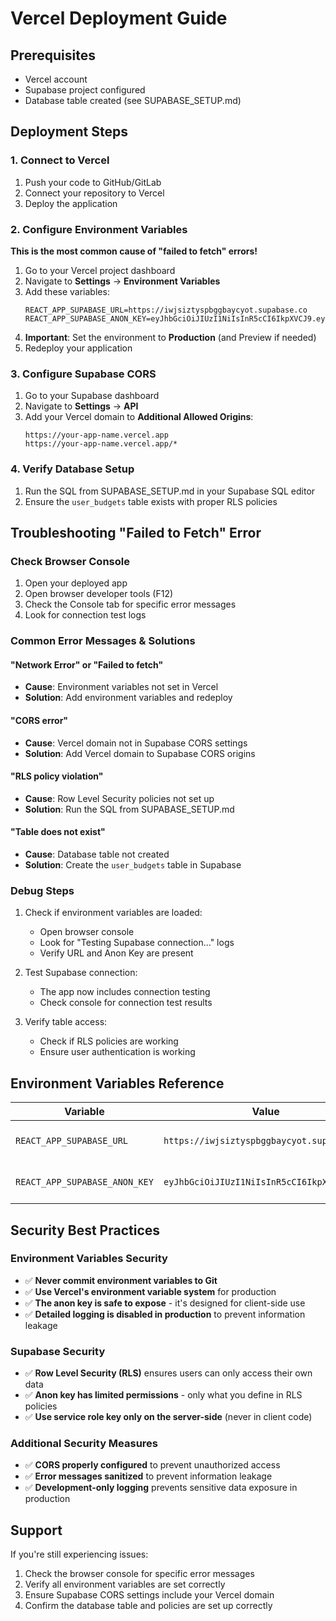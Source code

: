 # Vercel Deployment Guide

## Prerequisites
- Vercel account
- Supabase project configured
- Database table created (see SUPABASE_SETUP.md)

## Deployment Steps

### 1. Connect to Vercel
1. Push your code to GitHub/GitLab
2. Connect your repository to Vercel
3. Deploy the application

### 2. Configure Environment Variables
**This is the most common cause of "failed to fetch" errors!**

1. Go to your Vercel project dashboard
2. Navigate to **Settings** → **Environment Variables**
3. Add these variables:
   ```
   REACT_APP_SUPABASE_URL=https://iwjsiztyspbggbaycyot.supabase.co
   REACT_APP_SUPABASE_ANON_KEY=eyJhbGciOiJIUzI1NiIsInR5cCI6IkpXVCJ9.eyJpc3MiOiJzdXBhYmFzZSIsInJlZiI6Iml3anNpenR5c3BiZ2diYXljeW90Iiwicm9sZSI6ImFub24iLCJpYXQiOjE3NTY1ODM1OTMsImV4cCI6MjA3MjE1OTU5M30.EuDJIHw5OU7ue1wZEhMO9AxlCPTt4QKgDi4ncH61grI
   ```
4. **Important**: Set the environment to **Production** (and Preview if needed)
5. Redeploy your application

### 3. Configure Supabase CORS
1. Go to your Supabase dashboard
2. Navigate to **Settings** → **API**
3. Add your Vercel domain to **Additional Allowed Origins**:
   ```
   https://your-app-name.vercel.app
   https://your-app-name.vercel.app/*
   ```

### 4. Verify Database Setup
1. Run the SQL from SUPABASE_SETUP.md in your Supabase SQL editor
2. Ensure the `user_budgets` table exists with proper RLS policies

## Troubleshooting "Failed to Fetch" Error

### Check Browser Console
1. Open your deployed app
2. Open browser developer tools (F12)
3. Check the Console tab for specific error messages
4. Look for connection test logs

### Common Error Messages & Solutions

#### "Network Error" or "Failed to fetch"
- **Cause**: Environment variables not set in Vercel
- **Solution**: Add environment variables and redeploy

#### "CORS error"
- **Cause**: Vercel domain not in Supabase CORS settings
- **Solution**: Add Vercel domain to Supabase CORS origins

#### "RLS policy violation"
- **Cause**: Row Level Security policies not set up
- **Solution**: Run the SQL from SUPABASE_SETUP.md

#### "Table does not exist"
- **Cause**: Database table not created
- **Solution**: Create the `user_budgets` table in Supabase

### Debug Steps
1. Check if environment variables are loaded:
   - Open browser console
   - Look for "Testing Supabase connection..." logs
   - Verify URL and Anon Key are present

2. Test Supabase connection:
   - The app now includes connection testing
   - Check console for connection test results

3. Verify table access:
   - Check if RLS policies are working
   - Ensure user authentication is working

## Environment Variables Reference

| Variable | Value | Description |
|----------|-------|-------------|
| `REACT_APP_SUPABASE_URL` | `https://iwjsiztyspbggbaycyot.supabase.co` | Your Supabase project URL |
| `REACT_APP_SUPABASE_ANON_KEY` | `eyJhbGciOiJIUzI1NiIsInR5cCI6IkpXVCJ9...` | Your Supabase anon key |

## Security Best Practices

### Environment Variables Security
- ✅ **Never commit environment variables to Git**
- ✅ **Use Vercel's environment variable system** for production
- ✅ **The anon key is safe to expose** - it's designed for client-side use
- ✅ **Detailed logging is disabled in production** to prevent information leakage

### Supabase Security
- ✅ **Row Level Security (RLS)** ensures users can only access their own data
- ✅ **Anon key has limited permissions** - only what you define in RLS policies
- ✅ **Use service role key only on the server-side** (never in client code)

### Additional Security Measures
- ✅ **CORS properly configured** to prevent unauthorized access
- ✅ **Error messages sanitized** to prevent information leakage
- ✅ **Development-only logging** prevents sensitive data exposure in production

## Support
If you're still experiencing issues:
1. Check the browser console for specific error messages
2. Verify all environment variables are set correctly
3. Ensure Supabase CORS settings include your Vercel domain
4. Confirm the database table and policies are set up correctly
